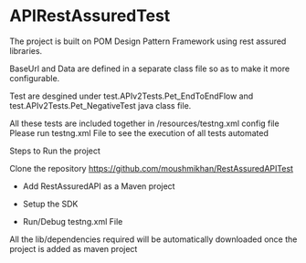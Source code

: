 # APIRestAssuredTest

The project is built on POM Design Pattern Framework using rest assured libraries. 

BaseUrl and Data are defined in a separate class file so as to make it more configurable. 

Test are desgined under test.APIv2Tests.Pet_EndToEndFlow and test.APIv2Tests.Pet_NegativeTest java class file.

All these tests are included together in /resources/testng.xml config file Please run testng.xml File to see the execution of all tests automated

Steps to Run the project

Clone the repository https://github.com/moushmikhan/RestAssuredAPITest

- Add RestAssuredAPI as a Maven project

- Setup the SDK

- Run/Debug testng.xml File

All the lib/dependencies required will be automatically downloaded once the project is added as maven project
